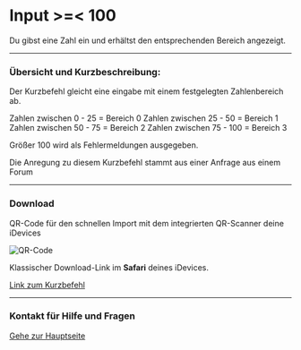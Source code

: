 # Input >=< 100

Du gibst eine Zahl ein und erhältst den entsprechenden Bereich angezeigt.

---
###  Übersicht und Kurzbeschreibung:

Der Kurzbefehl gleicht eine eingabe mit einem festgelegten Zahlenbereich ab.

Zahlen zwischen  0 - 25   = Bereich 0
Zahlen zwischen 25 - 50   = Bereich 1
Zahlen zwischen 50 - 75   = Bereich 2
Zahlen zwischen 75 - 100  = Bereich 3

Größer 100 wird als Fehlermeldungen ausgegeben.

Die Anregung zu diesem Kurzbefehl stammt aus einer Anfrage aus einem Forum

---
### Download

QR-Code für den schnellen Import mit dem integrierten QR-Scanner deine iDevices

![QR-Code](?resize=300&classes=caption "Link zum Download / Import in der Kurzbefehle-App")

Klassischer Download-Link im **Safari** deines iDevices.

[Link zum Kurzbefehl]()

---
### Kontakt für Hilfe und Fragen

[Gehe zur Hauptseite](https://github.com/P8DFxKfyJB/MeinUpdatKit/blob/master/README.md#kontakt-und-support)
